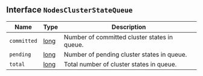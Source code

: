 ## Interface `NodesClusterStateQueue`

| Name | Type | Description |
| - | - | - |
| `committed` | [long](./long.md) | Number of committed cluster states in queue. |
| `pending` | [long](./long.md) | Number of pending cluster states in queue. |
| `total` | [long](./long.md) | Total number of cluster states in queue. |
